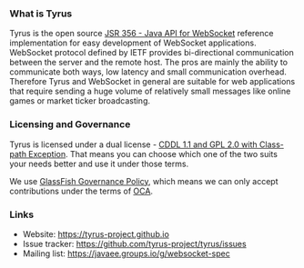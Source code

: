 ### What is Tyrus
Tyrus is the open source
<a href="http://java.net/projects/websocket-spec">JSR 356 - Java API for WebSocket</a>
reference implementation
for easy development of WebSocket applications. WebSocket protocol defined by IETF
provides bi-directional communication between the server and the remote host. The
pros are mainly the ability to communicate both ways, low latency and small
communication overhead. Therefore Tyrus and WebSocket in general are suitable for web
applications that require sending a huge volume of relatively small messages like
online games or market ticker broadcasting.

### Licensing and Governance
Tyrus is licensed under a dual license - [CDDL 1.1 and GPL 2.0 with Class-path Exception](http://glassfish.java.net/public/CDDL+GPL_1_1.html). That means you can choose which one of the two suits your needs better and use it under those terms.

We use [GlassFish Governance Policy](http://glassfish.java.net/public/GovernancePolicy.html), which means we can only accept contributions under the terms of [OCA](http://oracle.com/technetwork/goto/oca).

### Links
- Website: https://tyrus-project.github.io
- Issue tracker: https://github.com/tyrus-project/tyrus/issues
- Mailing list: https://javaee.groups.io/g/websocket-spec 

